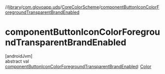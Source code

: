 //[library](../../../index.md)/[com.glovoapp.uds](../index.md)/[CoreColorScheme](index.md)/[componentButtonIconColorForegroundTransparentBrandEnabled](component-button-icon-color-foreground-transparent-brand-enabled.md)

# componentButtonIconColorForegroundTransparentBrandEnabled

[androidJvm]\
abstract val [componentButtonIconColorForegroundTransparentBrandEnabled](component-button-icon-color-foreground-transparent-brand-enabled.md): [Color](https://developer.android.com/reference/kotlin/androidx/compose/ui/graphics/Color.html)
